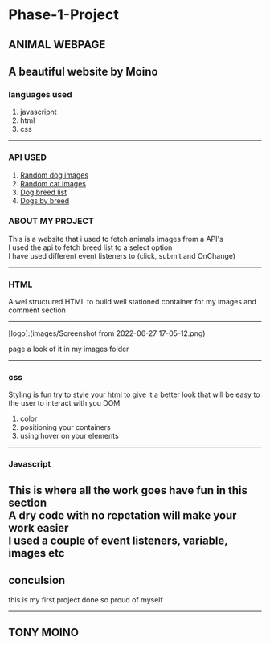 # Phase-1-Project

## ANIMAL WEBPAGE
A beautiful website by Moino
---

### languages used
 1. javascripnt
 2. html
 3. css

 ---

### API USED
1. [Random dog images](https://dog.ceo/api/breeds/image/random)
2. [Random cat images](https://aws.random.cat/meow)
3. [Dog breed list](https://dog.ceo/api/breeds/list/all)
4. [Dogs by breed](https://dog.ceo/api/breed/${selectedbreed}/images)

### ABOUT MY PROJECT
This is a website that i used to fetch animals images from a API's  <br>
I used the api to fetch breed list to a select option  <br>
I have used different event listeners to (click, submit and OnChange)

---

### HTML
A wel structured HTML to build well stationed container for my images and comment section

---
[logo]:(images/Screenshot from 2022-06-27 17-05-12.png)

page a look of it in my images folder

---
### css

Styling is fun try to style your html to give it a better look that will be easy to the user to interact with you DOM
 1. color
 2. positioning your containers
 3. using hover on your elements
 
 ---

### Javascript
This is where all the work goes have fun in this section  <br>
A dry code with no repetation will make your work easier  <br>
I used a couple of event listeners, variable, images etc
 ---

## conculsion
this is my first project done so proud of myself

---
TONY MOINO
---
